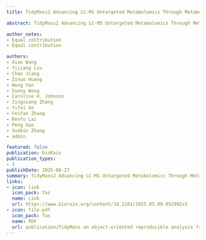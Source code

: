 ```yaml
---
title: TidyMass2 Advancing LC-MS Untargeted Metabolomics Through Metabolite Origin Inference and Metabolic Feature-based Functional Module Analysis

abstract: TidyMass2 Advancing LC-MS Untargeted Metabolomics Through Metabolite Origin Inference and Metabolic Feature-based Functional Module Analysis

author_notes:
- Equal contribution
- Equal contribution

authors:
- Xiao Wang
- Yijiang Liu
- Chao Jiang
- Zinuo Huang
- Hong Yan
- Sunny Wong
- Caroline H. Johnson
- Jingxiang Zhang
- Yifei Ge
- Feifan Zhang
- Renfu Lai
- Peng Gao
- Xuebin Zhang
- admin

featured: false
publication: bioRxiv
publication_types:
- 3
publishDate: 2025-06-27
summary: TidyMass2 Advancing LC-MS Untargeted Metabolomics Through Metabolite Origin Inference and Metabolic Feature-based Functional Module Analysis
links:
- icon: link
  icon_pack: fas
  name: Link
  url: https://www.biorxiv.org/content/10.1101/2025.05.09.652992v1
- icon: file-pdf
  icon_pack: fas
  name: PDF
  url: publication/TidyMass an object-oriented reproducible analysis framework for LC–MS data.pdf
---
```

